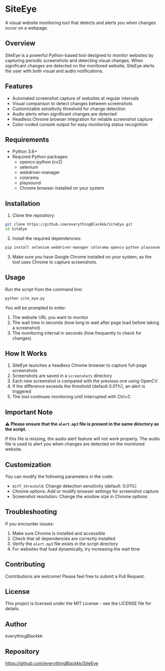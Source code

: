 # SiteEye

A visual website monitoring tool that detects and alerts you when changes occur on a webpage.

## Overview

SiteEye is a powerful Python-based tool designed to monitor websites by capturing periodic screenshots and detecting visual changes. When significant changes are detected on the monitored website, SiteEye alerts the user with both visual and audio notifications.

## Features

- Automated screenshot capture of websites at regular intervals
- Visual comparison to detect changes between screenshots
- Customizable sensitivity threshold for change detection
- Audio alerts when significant changes are detected
- Headless Chrome browser integration for reliable screenshot capture
- Color-coded console output for easy monitoring status recognition

## Requirements

- Python 3.6+
- Required Python packages:
  - opencv-python (cv2)
  - selenium
  - webdriver-manager
  - colorama
  - playsound
  - Chrome browser installed on your system

## Installation

1. Clone the repository:
```bash
git clone https://github.com/everythingBlackkk/SiteEye.git
cd SiteEye
```

2. Install the required dependencies:
```bash
pip install selenium webdriver-manager colorama opencv-python playsound
```

3. Make sure you have Google Chrome installed on your system, as the tool uses Chrome to capture screenshots.

## Usage

Run the script from the command line:

```bash
python site_eye.py
```

You will be prompted to enter:
1. The website URL you want to monitor
2. The wait time in seconds (how long to wait after page load before taking a screenshot)
3. The monitoring interval in seconds (how frequently to check for changes)

## How It Works

1. SiteEye launches a headless Chrome browser to capture full-page screenshots
2. Screenshots are saved in a `screenshots` directory
3. Each new screenshot is compared with the previous one using OpenCV
4. If the difference exceeds the threshold (default 0.01%), an alert is triggered
5. The tool continues monitoring until interrupted with Ctrl+C

## Important Note

⚠️ **Please ensure that the `alert.mp3` file is present in the same directory as the script.**

If this file is missing, the audio alert feature will not work properly. The audio file is used to alert you when changes are detected on the monitored website.

## Customization

You can modify the following parameters in the code:
- `diff_threshold`: Change detection sensitivity (default: 0.01%)
- Chrome options: Add or modify browser settings for screenshot capture
- Screenshot resolution: Change the window size in Chrome options

## Troubleshooting

If you encounter issues:

1. Make sure Chrome is installed and accessible
2. Check that all dependencies are correctly installed
3. Verify the `alert.mp3` file exists in the script directory
4. For websites that load dynamically, try increasing the wait time

## Contributing

Contributions are welcome! Please feel free to submit a Pull Request.

## License

This project is licensed under the MIT License - see the LICENSE file for details.

## Author

everythingBlackkk

## Repository

https://github.com/everythingBlackkk/SiteEye

